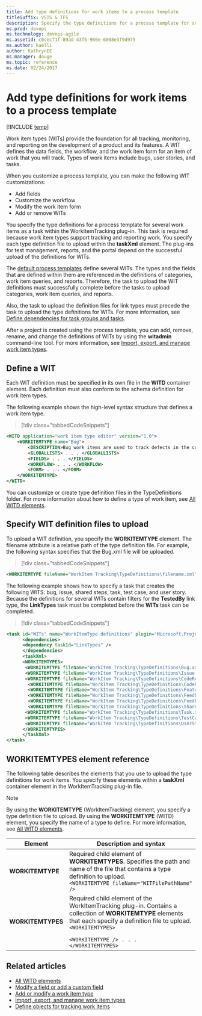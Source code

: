 ```yaml
---
title: Add type definitions for work items to a process template
titleSuffix: VSTS & TFS
description: Specify the type definitions for a process template for several work items as a task within the WorkItemTracking plug-in for Team Foundation Server
ms.prod: devops
ms.technology: devops-agile
ms.assetid: c0cec71f-89ad-43f5-960e-6008e3f9d975
ms.author: kaelliauthor: KathrynEE
ms.manager: douge
ms.topic: reference
ms.date: 02/24/2017
---
```



# Add type definitions for work items to a process template

[!INCLUDE [temp](../../_shared/customization-phase-0-and-1-plus-version-header.md)]

Work item types (WITs) provide the foundation for all tracking, monitoring, and reporting on the development of a product and its features. A WIT defines the data fields, the workflow, and the work item form for an item of work that you will track. Types of work items include bugs, user stories, and tasks. 

When you customize a process template, you can make the following WIT customizations:
- Add fields
- Customize the workflow
- Modify the work item form
- Add or remove WITs  
  
You specify the type definitions for a process template for several work items as a task within the WorkItemTracking plug-in. This task is required because work item types support tracking and reporting work. You specify each type definition file to upload within the **taskXml** element. The plug-ins for test management, reports, and the portal depend on the successful upload of the definitions for WITs.  
  
The [default process templates](../../work/work-items/guidance/choose-process.md) define several WITs. The types and the fields that are defined within them are referenced in the definitions of categories, work item queries, and reports. Therefore, the task to upload the WIT definitions must successfully complete before the tasks to upload categories, work item queries, and reports.  
  
Also, the task to upload the definition files for link types must precede the task to upload the type definitions for WITs. For more information, see [Define dependencies for task groups and tasks](define-dependencies-plug-ins-groups-tasks.md).  
  
After a project is created using the process template, you can add, remove, rename, and change the definitions of WITs by using the **witadmin** command-line tool. For more information, see [Import, export, and manage work item types](../witadmin/witadmin-import-export-manage-wits.md).  
  
<a name="create"></a> 
##  Define a WIT   
Each WIT definition must be specified in its own file in the **WITD** container element. Each definition must also conform to the schema definition for work item types. 

The following example shows the high-level syntax structure that defines a work item type.  
  
> [!div class="tabbedCodeSnippets"]
```XML
<WITD application="work item type editor" version="1.0">  
    <WORKITEMTYPE name="Bug">  
        <DESCRIPTION>Bug work items are used to track defects in the code.</DESCRIPTION>  
        <GLOBALLISTS> . . . </GLOBALLISTS>  
        <FIELDS> . . . </FIELDS>  
        <WORKFLOW> . . . </WORKFLOW>  
        <FORM> . . . </FORM>  
    </WORKITEMTYPE>  
</WITD>  
```  
  
 You can customize or create type definition files in the TypeDefinitions folder. For more information about how to define a type of work item, see [All WITD elements](../xml/all-witd-xml-elements-reference.md).  
  
<a name="upload"></a> 
##  Specify WIT definition files to upload  
 To upload a WIT definition, you specify the **WORKITEMTYPE** element. The filename attribute is a relative path of the type definition file. For example, the following syntax specifies that the Bug.xml file will be uploaded.  
  
> [!div class="tabbedCodeSnippets"]
```XML
<WORKITEMTYPE fileName="WorkItem Tracking\TypeDefinitions\filename.xml"/>  
```  
  
The following example shows how to specify a task that creates the following WITS: bug, issue, shared steps, task, test case, and user story. Because the definitions for several WITs contain filters for the **TestedBy** link type, the **LinkTypes** task must be completed before the **WITs** task can be completed.  
  
> [!div class="tabbedCodeSnippets"]
```XML 
<task id="WITs" name="WorkItemType definitions" plugin="Microsoft.ProjectCreationWizard.WorkItemTracking" completionMessage="Work item types created">  
      <dependencies>  
      <dependency taskId="LinkTypes" />  
      </dependencies>  
      <taskXml>  
      <WORKITEMTYPES>  
       <WORKITEMTYPE fileName="WorkItem Tracking\TypeDefinitions\Bug.xml" />  
       <WORKITEMTYPE fileName="WorkItem Tracking\TypeDefinitions\Issue.xml" />  
       <WORKITEMTYPE fileName="WorkItem Tracking\TypeDefinitions\CodeReviewRequest.xml" />  
        <WORKITEMTYPE fileName="WorkItem Tracking\TypeDefinitions\CodeReviewResponse.xml" />  
        <WORKITEMTYPE fileName="WorkItem Tracking\TypeDefinitions\Feature.xml" />  
        <WORKITEMTYPE fileName="WorkItem Tracking\TypeDefinitions\FeedbackRequest.xml" />  
        <WORKITEMTYPE fileName="WorkItem Tracking\TypeDefinitions\FeedbackResponse.xml" />   
        <WORKITEMTYPE fileName="WorkItem Tracking\TypeDefinitions\SharedStep.xml" />  
       <WORKITEMTYPE fileName="WorkItem Tracking\TypeDefinitions\Task.xml" />  
       <WORKITEMTYPE fileName="WorkItem Tracking\TypeDefinitions\TestCase.xml" />  
       <WORKITEMTYPE fileName="WorkItem Tracking\TypeDefinitions\UserStory.xml" />  
      </WORKITEMTYPES>  
      </taskXml>  
</task>  
```  
  
<a name="elements"></a> 
##  WORKITEMTYPES element reference  
 The following table describes the elements that you use to upload the type definitions for work items. You specify these elements within a **taskXml** container element in the WorkItemTracking plug-in file.  
  
> [!NOTE]
>  By using the **WORKITEMTYPE** (WorkItemTracking) element, you specify a type definition file to upload. By using the **WORKITEMTYPE** (WITD) element, you specify the name of a type to define. For more information, see [All WITD elements](../xml/all-witd-xml-elements-reference.md).  
  
|Element| Description and syntax|  
|-------------|------------|
|**WORKITEMTYPE**|Required child element of **WORKITEMTYPES**. Specifies the path and name of the file that contains a type definition to upload.<br /> `<WORKITEMTYPE fileName="WITFilePathName" />`|  
|**WORKITEMTYPES**|Required child element of the WorkItemTracking plug-in. Contains a collection of **WORKITEMTYPE** elements that each specify a definition file to upload. <br/><code>&lt;WORKITEMTYPES&gt; <br/>      &lt;WORKITEMTYPE /&gt;   . . . <br/>&lt;/WORKITEMTYPES&gt; </code>  |  
  
## Related articles
-  [All WITD elements](../xml/all-witd-xml-elements-reference.md)   
-  [Modify a field or add a custom field](../add-modify-field.md)   
-  [Add or modify a work item type ](../add-modify-wit.md)   
-  [Import, export, and manage work item types](../witadmin/witadmin-import-export-manage-wits.md)   
-  [Define objects for tracking work items](define-objects-track-work-items-plug-in.md)


